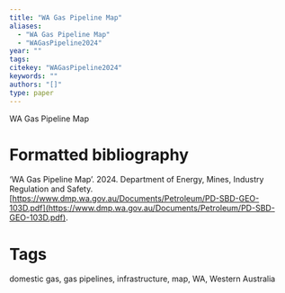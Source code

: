 ```yaml
---
title: "WA Gas Pipeline Map"
aliases:
  - "WA Gas Pipeline Map"
  - "WAGasPipeline2024"
year: ""
tags: 
citekey: "WAGasPipeline2024"
keywords: ""
authors: "[]"
type: paper
---
```

WA Gas Pipeline Map

# Formatted bibliography

‘WA Gas Pipeline Map’. 2024. Department of Energy, Mines, Industry Regulation and Safety. [https://www.dmp.wa.gov.au/Documents/Petroleum/PD-SBD-GEO-103D.pdf](https://www.dmp.wa.gov.au/Documents/Petroleum/PD-SBD-GEO-103D.pdf).


# Tags
domestic gas, gas pipelines, infrastructure, map, WA, Western Australia

